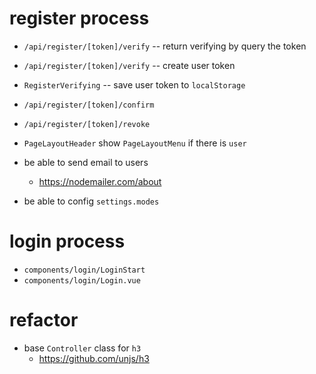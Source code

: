 # register process

- `/api/register/[token]/verify` -- return verifying by query the token
- `/api/register/[token]/verify` -- create user token
- `RegisterVerifying` -- save user token to `localStorage`
- `/api/register/[token]/confirm`
- `/api/register/[token]/revoke`

- `PageLayoutHeader` show `PageLayoutMenu` if there is `user`
- be able to send email to users
  - https://nodemailer.com/about
- be able to config `settings.modes`

# login process

- `components/login/LoginStart`
- `components/login/Login.vue`

# refactor

- base `Controller` class for `h3`
  - https://github.com/unjs/h3
